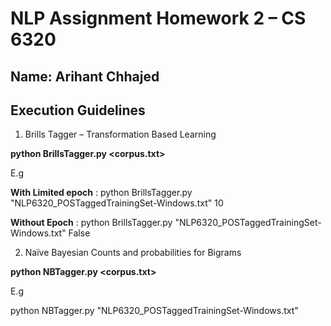 # NLP Assignment Homework 2 – CS 6320

## Name: Arihant Chhajed

## Execution Guidelines



1. Brills Tagger – Transformation Based Learning

**python BrillsTagger.py <corpus.txt> <Epoc>**

E.g

**With Limited epoch** : python BrillsTagger.py &quot;NLP6320\_POSTaggedTrainingSet-Windows.txt&quot; 10

**Without Epoch** : python BrillsTagger.py &quot;NLP6320\_POSTaggedTrainingSet-Windows.txt&quot; False

2. Naïve Bayesian Counts and probabilities for Bigrams

**python NBTagger.py <corpus.txt> <Epoc>**

E.g

python NBTagger.py &quot;NLP6320\_POSTaggedTrainingSet-Windows.txt&quot;


